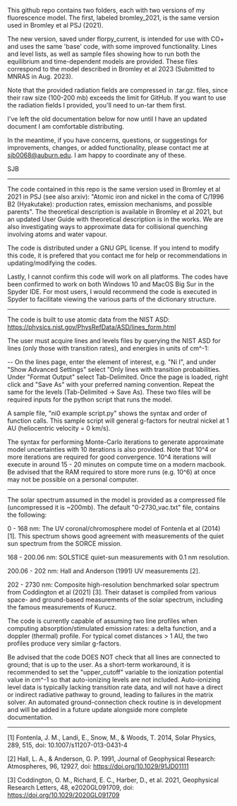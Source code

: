 
This github repo contains two folders, each with two versions of my fluorescence model. The first, labeled bromley_2021, 
is the same version used in Bromley et al PSJ (2021).

The new version, saved under florpy_current, is intended for use with CO+ and uses the same 'base' code, with some improved functionality.
Lines and level lists, as well as sample files showing how to run both the equilibrium and time-dependent models are provided. 
These files correspond to the model described in Bromley et al 2023 (Submitted to MNRAS in Aug. 2023).

Note that the provided radiation fields are compressed in .tar.gz. files, since their raw size (100-200 mb) exceeds the limit for GitHub. If you want to use the radiation fields I provided,
you'll need to un-tar them first.

I've left the old documentation below for now until I have an updated document I am comfortable distributing.

In the meantime, if you have concerns, questions, or suggestings for improvements, changes, or added functionality, please contact me at sjb0068@auburn.edu. I am happy to coordinate any of these.

SJB

-------



The code contained in this repo is the same version used in Bromley et al 2021 in PSJ (see also arxiv): "Atomic iron and nickel in the coma of C/1996 B2 (Hyakutake): production rates, emission mechanisms, and possible parents". The theoretical description is available in Bromley et al 2021, but an updated User Guide with theoretical description is in the works. We are also investigating ways to approximate data for collisional quenching involving atoms and water vapour.

The code is distributed under a GNU GPL license. If you intend to modify this code, it is prefered that you contact me for help or recommendations in updating/modifying the codes.

Lastly, I cannot confirm this code will work on all platforms. The codes have been confirmed to work on both Windows 10 and MacOS Big Sur in the Spyder IDE. For most users, I would recommend the code is executed in Spyder to facilitate viewing the various parts of the dictionary structure.

--------

The code is built to use atomic data from the NIST ASD:
https://physics.nist.gov/PhysRefData/ASD/lines_form.html

The user must acquire lines and levels files by querying the NIST ASD for lines (only those with transition rates), and energies in units of cm^-1:

-- On the lines page, enter the element of interest, e.g. "Ni I", and under "Show Advanced Settings" select "Only lines with transition probabilities. Under "Format Output" select Tab-Delimited. Once the page is loaded, right click and "Save As" with your preferred naming convention. Repeat the same for the levels (Tab-Delimited -> Save As). These two files will be required inputs for the python script that runs the model. 

A sample file, "ni0 example script.py" shows the syntax and order of function calls. This sample script will general g-factors for neutral nickel at 1 AU (heliocentric velocity = 0 km/s).

The syntax for performing Monte-Carlo iterations to generate approximate model uncertainties with 10 iterations is also provided. Note that 10^4 or more iterations are required for good convergence. 10^4 iterations will execute in around 15 - 20 minutes on compute time on a modern macbook. Be advised that the RAM required to store more runs (e.g. 10^6) at once may not be possible on a personal computer.

-------- 

The solar spectrum assumed in the model is provided as a compressed file (uncompressed it is ~200mb). The default "0-2730_vac.txt" file, contains the following:

0 - 168 nm: The UV coronal/chromosphere model of Fontenla et al (2014) [1]. This spectrum shows good agreement with measurements of the quiet sun spectrum from the SORCE mission.


168 - 200.06 nm: SOLSTICE quiet-sun measurements with 0.1 nm resolution.


200.06 - 202 nm: Hall and Anderson (1991) UV measurements [2].


202 - 2730 nm: Composite high-resolution benchmarked solar spectrum from Coddington et al (2021) [3]. Their dataset is compiled from various space- and ground-based measurements of the solar spectrum, including the famous measurements of Kurucz.
          
The code is currently capable of assuming two line profiles when computing absorption/stimulated emission rates: a delta function, and a doppler (thermal) profile. For typical comet distances > 1 AU, the two profiles produce very similar g-factors.

Be advised that the code DOES NOT check that all lines are connected to ground; that is up to the user. As a short-term workaround, it is recommended to set the "upper_cutoff" variable to the ionization potential value in cm^-1 so that auto-ionizing levels are not included. Auto-ionizing level data is typically lacking transition rate data, and will not have a direct or indirect radiative pathway to ground, leading to failures in the matrix solver. An automated ground-connection check routine is in development and will be added in a future update alongside more complete documentation.


-------
[1] Fontenla, J. M., Landi, E., Snow, M., & Woods, T. 2014, Solar Physics, 289, 515, doi: 10.1007/s11207-013-0431-4

[2] Hall, L. A., & Anderson, G. P. 1991, Journal of Geophysical Research: Atmospheres, 96, 12927, doi: https://doi.org/10.1029/91JD01111

[3] Coddington, O. M., Richard, E. C., Harber, D., et al. 2021, Geophysical Research Letters, 48, e2020GL091709, doi: https://doi.org/10.1029/2020GL091709


